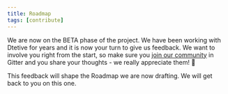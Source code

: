 ```yaml
---
title: Roadmap
tags: [contribute]
---
```


We are now on the BETA phase of the project. We have been working with Dtetive for years and it is now your turn to give us feedback.
We want to involve you right from the start, so make sure you [join our community](https://gitter.im/Dtective/community) 
in Gitter and you share your thoughts - we really appreciate them!  🙏

This feedback will shape the Roadmap we are now drafting. We will get back to you on this one.

